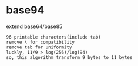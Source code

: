 # base94
extend base64/base85

	96 printable characters(include tab)
	remove \ for compatibility
	remove tab for uniformity
	luckly, 11/9 > log(256)/log(94)
	so, this algorithm transform 9 bytes to 11 bytes
